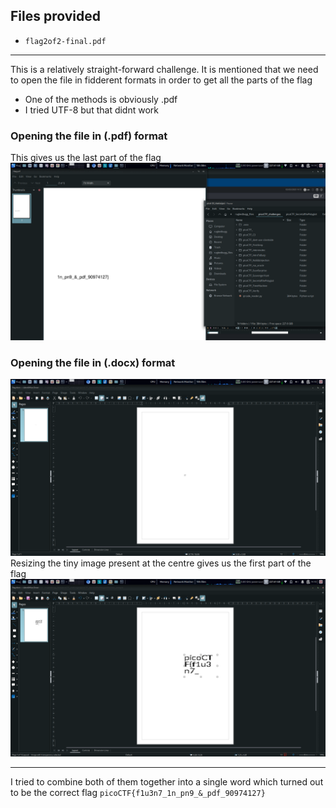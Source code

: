 ## Files provided
- ```flag2of2-final.pdf```
* * *
This is a relatively straight-forward challenge. It is mentioned that we need to open the file in fidderent formats in order to get all the parts of the flag
- One of the methods is obviously .pdf
- I tried UTF-8 but that didnt work
### Opening the file in (.pdf) format
This gives us the last part of the flag 
![pdf_output.png](https://github.com/rugbedbugg/MFC_picoCTF/blob/main/SecretofthePolyglot/forensic_analysis/pdf_output.png)
### Opening the file in (.docx) format
![docx_output_pt1.png](https://github.com/rugbedbugg/MFC_picoCTF/blob/main/SecretofthePolyglot/forensic_analysis/docx_output_pt1.png)
Resizing the tiny image present at the centre gives us the first part of the flag
![docx_output_pt2.png](https://github.com/rugbedbugg/MFC_picoCTF/blob/main/SecretofthePolyglot/forensic_analysis/docx_output_pt2.png)
* * *
I tried to combine both of them together into a single word which turned out to be the correct flag
```picoCTF{f1u3n7_1n_pn9_&_pdf_90974127}```
